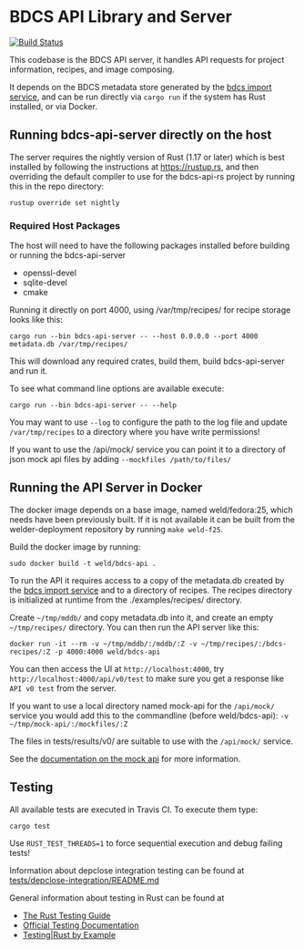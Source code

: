 # BDCS API Library and Server

[![Build Status](https://travis-ci.org/weldr/bdcs-api-rs.svg?branch=master)](https://travis-ci.org/weldr/bdcs-api-rs)

This codebase is the BDCS API server, it handles API requests for project
information, recipes, and image composing.

It depends on the BDCS metadata store generated by the [bdcs import
service](https://github.com/weldr/bdcs), and can be run directly via `cargo
run` if the system has Rust installed, or via Docker.

## Running bdcs-api-server directly on the host

The server requires the nightly version of Rust (1.17 or later)
which is best installed by
following the instructions at https://rustup.rs, and then overriding the
default compiler to use for the bdcs-api-rs project by running this in the repo
directory:

`rustup override set nightly`

### Required Host Packages
The host will need to have the following packages installed before building or running the bdcs-api-server
* openssl-devel
* sqlite-devel
* cmake

Running it directly on port 4000, using /var/tmp/recipes/ for recipe storage
looks like this:

`cargo run --bin bdcs-api-server -- --host 0.0.0.0 --port 4000 metadata.db /var/tmp/recipes/`

This will download any required crates, build them, build bdcs-api-server and run it.

To see what command line options are available execute:

`cargo run --bin bdcs-api-server -- --help`

You may want to use `--log` to configure the path to the log file and update
`/var/tmp/recipes` to a directory where you have write permissions!

If you want to use the /api/mock/ service you can point it to a directory of
json mock api files by adding `--mockfiles /path/to/files/`


## Running the API Server in Docker

The docker image depends on a base image, named weld/fedora:25, which needs
have been previously built. If it is not available it can be built from
the welder-deployment repository by running `make weld-f25`.

Build the docker image by running:

`sudo docker build -t weld/bdcs-api .`

To run the API it requires access to a copy of the metadata.db created by the
[bdcs import service](https://github.com/weldr/bdcs) and to a directory of
recipes. The recipes directory is initialized at runtime from the
./examples/recipes/ directory.

Create `~/tmp/mddb/` and copy metadata.db into it, and create an empty
`~/tmp/recipes/` directory. You can then run the API server like this:

`docker run -it --rm -v ~/tmp/mddb/:/mddb/:Z -v ~/tmp/recipes/:/bdcs-recipes/:Z -p 4000:4000 weld/bdcs-api`

You can then access the UI at `http://localhost:4000`, try `http://localhost:4000/api/v0/test` to
make sure you get a response like `API v0 test` from the server.

If you want to use a local directory named mock-api for the `/api/mock/`
service you would add this to the commandline (before weld/bdcs-api):
`-v ~/tmp/mock-api/:/mockfiles/:Z`

The files in tests/results/v0/ are suitable to use with the `/api/mock/` service.

See the [documentation on the mock api](src/api/mock.rs) for more information.

## Testing

All available tests are executed in Travis CI. To execute them type:

`cargo test`

Use `RUST_TEST_THREADS=1` to force sequential execution and debug failing tests!

Information about depclose integration testing can be found at
[tests/depclose-integration/README.md](blob/master/tests/depclose-integration/)

General information about testing in Rust can be found at

* [The Rust Testing Guide](http://aturon.github.io/stability-dashboard/guide-testing.html)
* [Official Testing Documentation](https://doc.rust-lang.org/book/testing.html)
* [Testing|Rust by Example](http://rustbyexample.com/meta/test.html)
